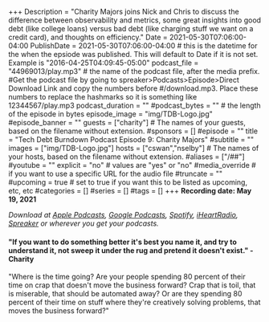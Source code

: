 +++
Description = "Charity Majors joins Nick and Chris to discuss the difference between observability and metrics, some great insights into good debt (like college loans) versus bad debt (like charging stuff we want on a credit card), and thoughts on efficiency."
Date = 2021-05-30T07:06:00-04:00
PublishDate = 2021-05-30T07:06:00-04:00 # this is the datetime for the when the epsiode was published. This will default to Date if it is not set. Example is "2016-04-25T04:09:45-05:00"
podcast_file = "44969013/play.mp3" # the name of the podcast file, after the media prefix.
#Get the podcast file by going to spreaker>Podcasts>Episode>Direct Download Link and copy the numbers before
#/download.mp3. Place these numbers to replace the hashmarks so it is something like 12344567/play.mp3 
podcast_duration = ""
#podcast_bytes = "" # the length of the episode in bytes
episode_image = "img/TDB-Logo.jpg"
#episode_banner = ""
guests = ["charity"] # The names of your guests, based on the filename without extension.
#sponsors = []
#episode = ""
title = "Tech Debt Burndown Podcast Episode 9: Charity Majors"
#subtitle = ""
images = ["img/TDB-Logo.jpg"]
hosts = ["cswan","nselby"] # The names of your hosts, based on the filename without extension.
#aliases = ["/##"]
#youtube = ""
explicit = "no" # values are "yes" or "no"
#media_override # if you want to use a specific URL for the audio file
#truncate = ""
#upcoming = true # set to true if you want this to be listed as upcoming, etc, etc
#categories = []
#series = []
#tags = []
+++
**Recording date: May 19, 2021**

*Download at [Apple Podcasts](https://podcastsconnect.apple.com/my-podcasts/the-tech-debt-burndown-podcast/1562710899), [Google Podcasts](https://podcasts.google.com/feed/aHR0cHM6Ly93d3cuc3ByZWFrZXIuY29tL3Nob3cvNDg3MzE4MC9lcGlzb2Rlcy9mZWVk), [Spotify](https://open.spotify.com/show/0t15PUgvQYNWQ6LYXJ8zkz), [iHeartRadio](https://iheart.com/podcast/81137852), [Spreaker](https://www.spreaker.com/show/the-tech-debt-burndown-podcast) or wherever you get your podcasts.*

#### "If you want to do something better it's best you name it, and try to understand it, not sweep it under the rug and pretend it doesn't exist." - Charity ####

 "Where is the time going? Are your people spending 80 percent of their time on crap that doesn't move the business forward? Crap that is toil, that is miserable, that should be automated away? Or are they spending 80 percent of their time on stuff where they're creatively solving problems, that moves the business forward?"